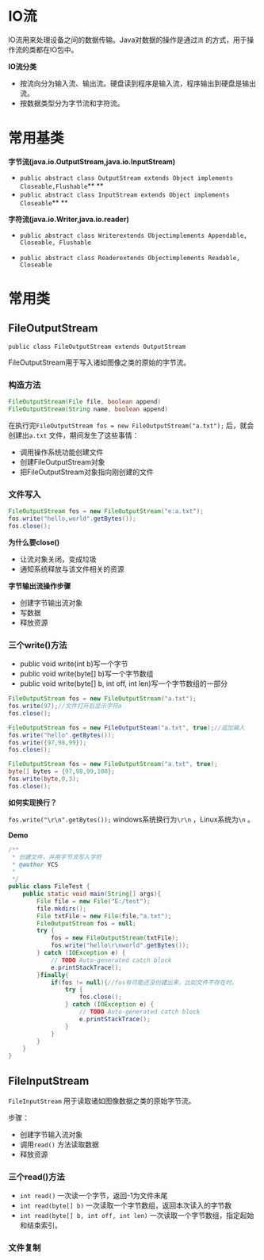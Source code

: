 # IO流

IO流用来处理设备之间的数据传输。Java对数据的操作是通过`流` 的方式，用于操作流的类都在IO包中。

**IO流分类**

* 按流向分为输入流、输出流。硬盘读到程序是输入流，程序输出到硬盘是输出流。
* 按数据类型分为字节流和字符流。

# 常用基类

**字节流\(java.io.OutputStream,java.io.InputStream\)**

* `public abstract class OutputStream extends Object implements Closeable,Flushable`** **
* `public abstract class InputStream extends Object implements Closeable`** **

**字符流\(java.io.Writer,java.io.reader\)**

* `public abstract class Writerextends Objectimplements Appendable, Closeable, Flushable`

* `public abstract class Readerextends Objectimplements Readable, Closeable`

# 常用类

## FileOutputStream

`public class FileOutputStream extends OutputStream`

FileOutputStream用于写入诸如图像之类的原始的字节流。

### 构造方法

```java
FileOutputStream(File file, boolean append) 
FileOutputStream(String name, boolean append)
```

在执行完`FileOutputStream fos = new FileOutputStream("a.txt");` 后，就会创建出`a.txt` 文件，期间发生了这些事情：

* 调用操作系统功能创建文件
* 创建FileOutputStream对象
* 把FileOutputStream对象指向刚创建的文件

### 文件写入

```java
FileOutputStream fos = new FileOutputStream("e:a.txt");
fos.write("hello,world".getBytes());
fos.close();
```

**为什么要close\(\)**

* 让流对象关闭，变成垃圾
* 通知系统释放与该文件相关的资源

**字节输出流操作步骤**

* 创建字节输出流对象
* 写数据
* 释放资源

### 三个write\(\)方法

* public void write\(int b\)写一个字节
* public void write\(byte\[\] b\)写一个字节数组
* public void write\(byte\[\] b, int off, int len\)写一个字节数组的一部分

```java
FileOutputStream fos = new FileOutputStream("a.txt");
fos.write(97);//文件打开后显示字符a
fos.close();
```

```java
FileOutputStream fos = new FileOutputSteam("a.txt", true);//追加输入
fos.write("hello".getBytes());
fos.write({97,98,99});
fos.close();
```

```java
FileOutputStream fos = new FileOutputStream("a.txt", true);
byte[] bytes = {97,98,99,100};
fos.write(byte,0,3);
fos.close();
```

**如何实现换行？**

`fos.write("\r\n".getBytes());` windows系统换行为`\r\n` ，Linux系统为`\n` 。

**Demo**

```java
/**
 * 创建文件，并用字节流写入字符
 * @author YCS
 *
 */
public class FileTest {
    public static void main(String[] args){
        File file = new File("E:/test");
        file.mkdirs();
        File txtFile = new File(file,"a.txt");
        FileOutputStream fos = null;
        try {
            fos = new FileOutputStream(txtFile);
            fos.write("hello\r\nworld".getBytes());
        } catch (IOException e) {
            // TODO Auto-generated catch block
            e.printStackTrace();
        }finally{
            if(fos != null){//fos有可能还没创建出来，比如文件不存在时。
                try {
                    fos.close();
                } catch (IOException e) {
                    // TODO Auto-generated catch block
                    e.printStackTrace();
                }
            }
        }
    }
}
```

## FileInputStream

`FileInputStream` 用于读取诸如图像数据之类的原始字节流。

步骤：

* 创建字节输入流对象
* 调用`read()` 方法读取数据
* 释放资源

### 三个read\(\)方法

* `int read()` 一次读一个字节，返回-1为文件末尾
* `int read(byte[] b)` 一次读取一个字节数组，返回本次读入的字节数
* `int read(byte[] b, int off, int len)` 一次读取一个字节数组，指定起始和结束索引。

### 文件复制





